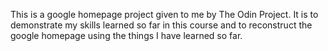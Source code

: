 This is a google homepage project given to me by The Odin Project. It is to demonstrate my skills
learned so far in this course and to reconstruct the google homepage using the things I have
learned so far.
